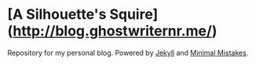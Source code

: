 # [A Silhouette's Squire] (http://blog.ghostwriternr.me/)

Repository for my personal blog.
Powered by [Jekyll](http://jekyllrb.com/) and [Minimal Mistakes](https://mademistakes.com/work/minimal-mistakes-jekyll-theme/).
